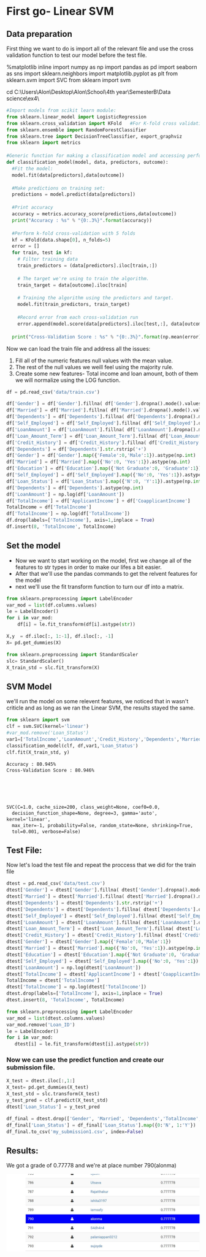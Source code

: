 
# First go- Linear SVM
## Data preparation

First thing we want to do is import all of the relevant file and use the cross validation function to test our model before the test file.

%matplotlib inline
import numpy as np
import pandas as pd
import seaborn as sns
import sklearn.neighbors
import matplotlib.pyplot as plt
from sklearn.svm import SVC
from sklearn import svm

cd C:\Users\Alon\Desktop\Alon\School\4th year\SemesterB\Data science\ex4\


```python
#Import models from scikit learn module:
from sklearn.linear_model import LogisticRegression
from sklearn.cross_validation import KFold   #For K-fold cross validation
from sklearn.ensemble import RandomForestClassifier
from sklearn.tree import DecisionTreeClassifier, export_graphviz
from sklearn import metrics

#Generic function for making a classification model and accessing performance:
def classification_model(model, data, predictors, outcome):
  #Fit the model:
  model.fit(data[predictors],data[outcome])
  
  #Make predictions on training set:
  predictions = model.predict(data[predictors])
  
  #Print accuracy
  accuracy = metrics.accuracy_score(predictions,data[outcome])
  print("Accuracy : %s" % "{0:.3%}".format(accuracy))

  #Perform k-fold cross-validation with 5 folds
  kf = KFold(data.shape[0], n_folds=5)
  error = []
  for train, test in kf:
    # Filter training data
    train_predictors = (data[predictors].iloc[train,:])
    
    # The target we're using to train the algorithm.
    train_target = data[outcome].iloc[train]
    
    # Training the algorithm using the predictors and target.
    model.fit(train_predictors, train_target)
    
    #Record error from each cross-validation run
    error.append(model.score(data[predictors].iloc[test,:], data[outcome].iloc[test]))
 
  print("Cross-Validation Score : %s" % "{0:.3%}".format(np.mean(error)))

```

Now we can load the train file and address all the issues:
1. Fill all of the numeric features null values with the mean value.
2. The rest of the null values we weill feel using the majority rule.
3. Create some new features- Total income and loan amount, both of them we will normalize using the LOG function.


```python
df = pd.read_csv('data/train.csv')
```


```python
df['Gender'] = df['Gender'].fillna( df['Gender'].dropna().mode().values[0] )
df['Married'] = df['Married'].fillna( df['Married'].dropna().mode().values[0] )
df['Dependents'] = df['Dependents'].fillna( df['Dependents'].dropna().mode().values[0] )
df['Self_Employed'] = df['Self_Employed'].fillna( df['Self_Employed'].dropna().mode().values[0] )
df['LoanAmount'] = df['LoanAmount'].fillna( df['LoanAmount'].dropna().mean() )
df['Loan_Amount_Term'] = df['Loan_Amount_Term'].fillna( df['Loan_Amount_Term'].dropna().mode().values[0] )
df['Credit_History'] = df['Credit_History'].fillna( df['Credit_History'].dropna().mode().values[0] )
df['Dependents'] = df['Dependents'].str.rstrip('+')
df['Gender'] = df['Gender'].map({'Female':0,'Male':1}).astype(np.int)
df['Married'] = df['Married'].map({'No':0, 'Yes':1}).astype(np.int)
df['Education'] = df['Education'].map({'Not Graduate':0, 'Graduate':1}).astype(np.int)
df['Self_Employed'] = df['Self_Employed'].map({'No':0, 'Yes':1}).astype(np.int)
df['Loan_Status'] = df['Loan_Status'].map({'N':0, 'Y':1}).astype(np.int)
df['Dependents'] = df['Dependents'].astype(np.int)
df['LoanAmount'] = np.log(df['LoanAmount'])
df['TotalIncome'] = df['ApplicantIncome'] + df['CoapplicantIncome']
TotalIncome = df['TotalIncome']
df['TotalIncome'] = np.log(df['TotalIncome'])
df.drop(labels=['TotalIncome'], axis=1,inplace = True)
df.insert(8, 'TotalIncome', TotalIncome)
```

## Set the model
* Now we want to start working on the model, first we change all of the features to str types in order to make our lifes a bit easier.
* After that we'll use the pandas commands to get the relvent features for the model
* next we'll use the fit transform function to turn our df into a matrix.


```python
from sklearn.preprocessing import LabelEncoder
var_mod = list(df.columns.values)
le = LabelEncoder()
for i in var_mod:
    df[i] = le.fit_transform(df[i].astype(str))
```


```python
X,y  = df.iloc[:, 1:-1], df.iloc[:, -1]
X= pd.get_dummies(X)
```


```python
from sklearn.preprocessing import StandardScaler
slc= StandardScaler()
X_train_std = slc.fit_transform(X)
```

## SVM Model
we'll run the model on some relevent features, we noticed that in wasn't criticle and as long as we ran the Linear SVM, the results stayed the same.


```python
from sklearn import svm
clf = svm.SVC(kernel='linear')
#var_mod.remove('Loan_Status')
var1=['TotalIncome','LoanAmount','Credit_History','Dependents','Married','Education']
classification_model(clf, df,var1,'Loan_Status')
clf.fit(X_train_std, y)
```

    Accuracy : 80.945%
    Cross-Validation Score : 80.946%
    




    SVC(C=1.0, cache_size=200, class_weight=None, coef0=0.0,
      decision_function_shape=None, degree=3, gamma='auto', kernel='linear',
      max_iter=-1, probability=False, random_state=None, shrinking=True,
      tol=0.001, verbose=False)



## Test File:
Now let's load the test file and repeat the proccess that we did for the train file


```python
dtest = pd.read_csv('data/test.csv')
dtest['Gender'] = dtest['Gender'].fillna( dtest['Gender'].dropna().mode().values[0])
dtest['Married'] = dtest['Married'].fillna( dtest['Married'].dropna().mode().values[0])
dtest['Dependents'] = dtest['Dependents'].str.rstrip('+')
dtest['Dependents'] = dtest['Dependents'].fillna( dtest['Dependents'].dropna().mode().values[0]).astype(np.int)
dtest['Self_Employed'] = dtest['Self_Employed'].fillna( dtest['Self_Employed'].dropna().mode().values[0])
dtest['LoanAmount'] = dtest['LoanAmount'].fillna( dtest['LoanAmount'].dropna().mode().values[0])
dtest['Loan_Amount_Term'] = dtest['Loan_Amount_Term'].fillna( dtest['Loan_Amount_Term'].dropna().mode().values[0])
dtest['Credit_History'] = dtest['Credit_History'].fillna( dtest['Credit_History'].dropna().mode().values[0] )
dtest['Gender'] = dtest['Gender'].map({'Female':0,'Male':1})
dtest['Married'] = dtest['Married'].map({'No':0, 'Yes':1}).astype(np.int)
dtest['Education'] = dtest['Education'].map({'Not Graduate':0, 'Graduate':1}).astype(np.int)
dtest['Self_Employed'] = dtest['Self_Employed'].map({'No':0, 'Yes':1})
dtest['LoanAmount'] = np.log(dtest['LoanAmount'])
dtest['TotalIncome'] = dtest['ApplicantIncome'] + dtest['CoapplicantIncome']
TotalIncome = dtest['TotalIncome']
dtest['TotalIncome'] = np.log(dtest['TotalIncome'])
dtest.drop(labels=['TotalIncome'], axis=1,inplace = True)
dtest.insert(8, 'TotalIncome', TotalIncome)
```


```python
from sklearn.preprocessing import LabelEncoder
var_mod = list(dtest.columns.values)
var_mod.remove('Loan_ID')
le = LabelEncoder()
for i in var_mod:
   dtest[i] = le.fit_transform(dtest[i].astype(str))
```

### Now we can use the predict function and create our submission file.


```python
X_test = dtest.iloc[:,1:]
X_test= pd.get_dummies(X_test)
X_test_std = slc.transform(X_test)
y_test_pred = clf.predict(X_test_std)
dtest['Loan_Status'] = y_test_pred
```


```python
df_final = dtest.drop(['Gender', 'Married', 'Dependents','TotalIncome', 'Education', 'Self_Employed', 'ApplicantIncome', 'CoapplicantIncome', 'LoanAmount', 'Loan_Amount_Term', 'Credit_History', 'Property_Area'], axis=1)
df_final['Loan_Status'] = df_final['Loan_Status'].map({0:'N', 1:'Y'})
df_final.to_csv('my_submission1.csv', index=False)
```

## Results:

We got a grade of 0.77778 and we're at place number 790(alonma)

<img src="https://github.com/alonma/HW4/blob/master/Capture1.JPG" />
